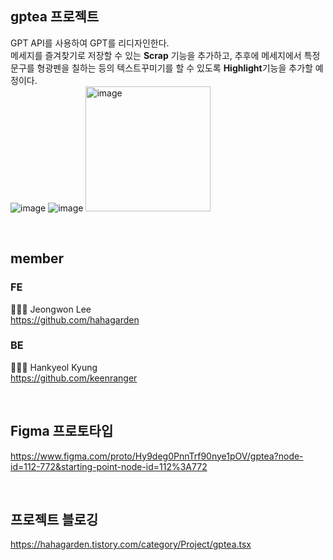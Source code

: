 ## gptea 프로젝트  
GPT API를 사용하여 GPT를 리디자인한다.  
메세지를 즐겨찾기로 저장할 수 있는 **Scrap** 기능을 추가하고, 추후에 메세지에서 특정 문구를 형광펜을 칠하는 등의 텍스트꾸미기를 할 수 있도록 **Highlight**기능을 추가할 예정이다.  
![image](https://user-images.githubusercontent.com/88613455/235450882-dcb4146f-a096-4790-8205-9f800d7a7e0d.png)
![image](https://user-images.githubusercontent.com/88613455/235450923-cf1e7e11-3b73-4ead-b133-ad9f291d7b7c.png)
<img width="200" alt="image" src="https://user-images.githubusercontent.com/88613455/235451034-54f05af8-e0d0-40df-96a0-79549220756c.png">




<br />

## member
### FE
🧑🏻‍💼 Jeongwon Lee  
https://github.com/hahagarden  

### BE 
🧑🏻‍💼 Hankyeol Kyung  
https://github.com/keenranger  

<br />

## Figma 프로토타입
https://www.figma.com/proto/Hy9deg0PnnTrf90nye1pOV/gptea?node-id=112-772&starting-point-node-id=112%3A772

<br />

## 프로젝트 블로깅
https://hahagarden.tistory.com/category/Project/gptea.tsx
